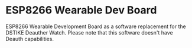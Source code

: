 # ESP8266 Wearable Dev Board
 ESP8266 Wearable Development Board as a software replacement for the DSTIKE Deauther Watch. Please note that this software doesn't have Deauth capabilities.
